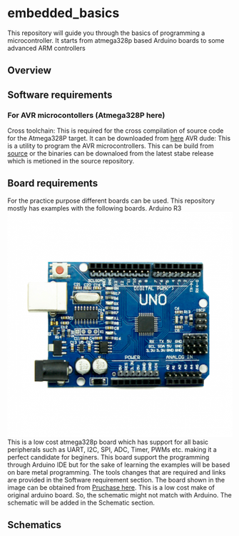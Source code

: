 # embedded_basics
This repository will guide you through the basics of programming a microcontroller. It starts from atmega328p based Arduino boards to some advanced ARM controllers
## Overview
## Software requirements
### For AVR microcontollers (Atmega328P here)
Cross toolchain: This is required for the cross compilation of source code for the Atmega328P target. It can be downloaded from [here](https://www.microchip.com/en-us/tools-resources/develop/microchip-studio/gcc-compilers)
AVR dude: This is a utility to program the AVR microcontrollers. This can be build from [source](https://github.com/avrdudes/avrdude) or the binaries can be downaloed from the latest stabe release which is metioned in the source repository.
## Board requirements
For the practice purpose different boards can be used. This repository mostly has examples with the following boards.
Arduino R3
![Board](images/uno-r3-smd-compatible-model-800x800.png)
This is a low cost atmega328p board which has support for all basic peripherals such as UART, I2C, SPI, ADC, Timer, PWMs etc. making it a perfect candidate for beginers. This board support the programming through Arduino IDE but for the sake of learning the examples will be based on bare metal programming. The tools changes that are required and links are provided in the Software requirement section. The board shown in the image can be obtained from [Pruchase here](https://www.electronicscomp.com/uno-r3-smd-atmega328p-board-compatible-india?gad_source=1&gclid=Cj0KCQjw-5y1BhC-ARIsAAM_oKn8XbTHjkpT_6aKWXE12O16fdge9V9X0N_DTJP0dTU-5WxDjsnMbrsaAn1wEALw_wcB).
This is a low cost make of original arduino board. So, the schematic might not match with Arduino. The schematic will be added in the Schematic section.
## Schematics